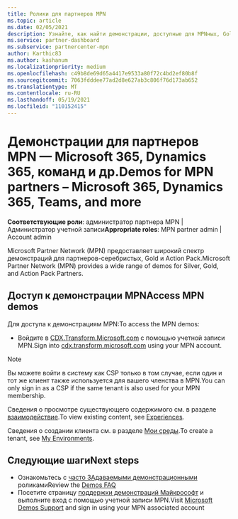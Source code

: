 ```yaml
---
title: Ролики для партнеров MPN
ms.topic: article
ms.date: 02/05/2021
description: Узнайте, как найти демонстрации, доступные для MPNных, Gold и Action Pack партнеров.
ms.service: partner-dashboard
ms.subservice: partnercenter-mpn
author: Karthic83
ms.author: kashanum
ms.localizationpriority: medium
ms.openlocfilehash: c49b8de69d65a4417e9533a80f72c4bd2ef80b8f
ms.sourcegitcommit: 7063fdddee77ad2d8e627ab3c806f76d173ab652
ms.translationtype: MT
ms.contentlocale: ru-RU
ms.lasthandoff: 05/19/2021
ms.locfileid: "110152415"
---
```

# <a name="demos-for-mpn-partners--microsoft-365-dynamics-365-teams-and-more"></a><span data-ttu-id="a7db3-103">Демонстрации для партнеров MPN — Microsoft 365, Dynamics 365, команд и др.</span><span class="sxs-lookup"><span data-stu-id="a7db3-103">Demos for MPN partners – Microsoft 365, Dynamics 365, Teams, and more</span></span>

<span data-ttu-id="a7db3-104">**Соответствующие роли**: администратор партнера MPN | Администратор учетной записи</span><span class="sxs-lookup"><span data-stu-id="a7db3-104">**Appropriate roles**: MPN partner admin | Account admin</span></span>

<span data-ttu-id="a7db3-105">Microsoft Partner Network (MPN) предоставляет широкий спектр демонстраций для партнеров-серебристых, Gold и Action Pack.</span><span class="sxs-lookup"><span data-stu-id="a7db3-105">Microsoft Partner Network (MPN) provides a wide range of demos for Silver, Gold, and Action Pack Partners.</span></span>

## <a name="access-mpn-demos"></a><span data-ttu-id="a7db3-106">Доступ к демонстрации MPN</span><span class="sxs-lookup"><span data-stu-id="a7db3-106">Access MPN demos</span></span>

<span data-ttu-id="a7db3-107">Для доступа к демонстрациям MPN:</span><span class="sxs-lookup"><span data-stu-id="a7db3-107">To access the MPN demos:</span></span>

- <span data-ttu-id="a7db3-108">Войдите в [CDX.Transform.Microsoft.com](https://cdx.transform.microsoft.com/) с помощью учетной записи MPN.</span><span class="sxs-lookup"><span data-stu-id="a7db3-108">Sign into [cdx.transform.microsoft.com](https://cdx.transform.microsoft.com/) using your MPN account.</span></span>

>[!NOTE]
><span data-ttu-id="a7db3-109">Вы можете войти в систему как CSP только в том случае, если один и тот же клиент также используется для вашего членства в MPN.</span><span class="sxs-lookup"><span data-stu-id="a7db3-109">You can only sign in as a CSP if the same tenant is also used for your MPN membership.</span></span>

<span data-ttu-id="a7db3-110">Сведения о просмотре существующего содержимого см. в разделе [взаимодействие](https://cdx.transform.microsoft.com/experiences).</span><span class="sxs-lookup"><span data-stu-id="a7db3-110">To view existing content, see [Experiences](https://cdx.transform.microsoft.com/experiences).</span></span>

<span data-ttu-id="a7db3-111">Сведения о создании клиента см. в разделе [Мои среды](https://cdx.transform.microsoft.com/my-tenants).</span><span class="sxs-lookup"><span data-stu-id="a7db3-111">To create a tenant, see [My Environments](https://cdx.transform.microsoft.com/my-tenants).</span></span>

## <a name="next-steps"></a><span data-ttu-id="a7db3-112">Следующие шаги</span><span class="sxs-lookup"><span data-stu-id="a7db3-112">Next steps</span></span>

- <span data-ttu-id="a7db3-113">Ознакомьтесь с [часто ЗАдаваемыми демонстрационными](https://cdx.transform.microsoft.com/help/faq) роликами</span><span class="sxs-lookup"><span data-stu-id="a7db3-113">Review the [Demos FAQ](https://cdx.transform.microsoft.com/help/faq)</span></span>
- <span data-ttu-id="a7db3-114">Посетите страницу [поддержки демонстраций Майкрософт](https://cdx.transform.microsoft.com/submit-request) и выполните вход с помощью учетной записи MPN.</span><span class="sxs-lookup"><span data-stu-id="a7db3-114">Visit [Microsoft Demos Support](https://cdx.transform.microsoft.com/submit-request) and sign in using your MPN associated account</span></span>

